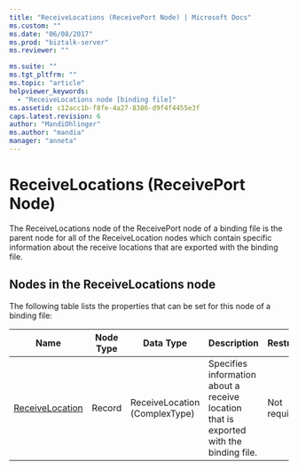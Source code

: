```yaml
---
title: "ReceiveLocations (ReceivePort Node) | Microsoft Docs"
ms.custom: ""
ms.date: "06/08/2017"
ms.prod: "biztalk-server"
ms.reviewer: ""

ms.suite: ""
ms.tgt_pltfrm: ""
ms.topic: "article"
helpviewer_keywords: 
  - "ReceiveLocations node [binding file]"
ms.assetid: c12acc1b-f8fe-4a27-8386-d9f4f4455e3f
caps.latest.revision: 6
author: "MandiOhlinger"
ms.author: "mandia"
manager: "anneta"
---
```

# ReceiveLocations (ReceivePort Node)
The ReceiveLocations node of the ReceivePort node of a binding file is the parent node for all of the ReceiveLocation nodes which contain specific information about the receive locations that are exported with the binding file.  

## Nodes in the ReceiveLocations node  
 The following table lists the properties that can be set for this node of a binding file:  


|                        <strong>Name</strong>                        | <strong>Node Type</strong> |  <strong>Data Type</strong>   |                              <strong>Description</strong>                              | <strong>Restrictions</strong> | <strong>Comments</strong> |
|---------------------------------------------------------------------|----------------------------|-------------------------------|----------------------------------------------------------------------------------------|-------------------------------|---------------------------|
| [ReceiveLocation](../core/receivelocation-receivelocations-node.md) |           Record           | ReceiveLocation (ComplexType) | Specifies information about a receive location that is exported with the binding file. |         Not required          |    Default value: none    |

